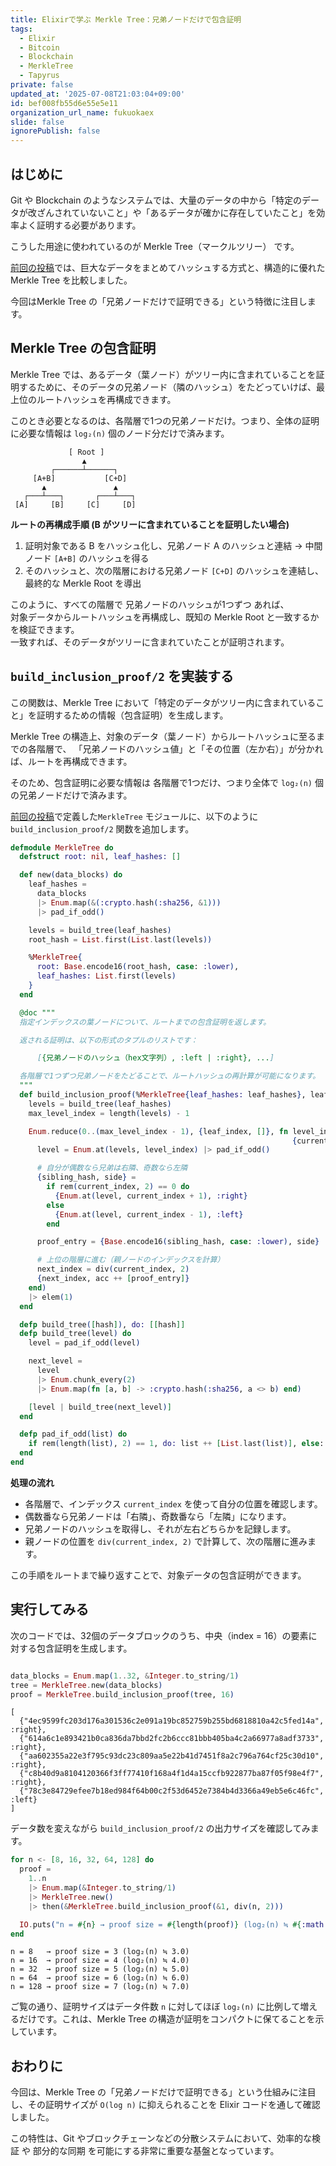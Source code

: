 ```yaml
---
title: Elixirで学ぶ Merkle Tree：兄弟ノードだけで包含証明
tags:
  - Elixir
  - Bitcoin
  - Blockchain
  - MerkleTree
  - Tapyrus
private: false
updated_at: '2025-07-08T21:03:04+09:00'
id: bef008fb55d6e55e5e11
organization_url_name: fukuokaex
slide: false
ignorePublish: false
---
```

## はじめに

Git や Blockchain のようなシステムでは、大量のデータの中から「特定のデータが改ざんされていないこと」や「あるデータが確かに存在していたこと」を効率よく証明する必要があります。

こうした用途に使われているのが Merkle Tree（マークルツリー） です。

[前回の投稿]では、巨大なデータをまとめてハッシュする方式と、構造的に優れた Merkle Tree を比較しました。

今回はMerkle Tree の「兄弟ノードだけで証明できる」という特徴に注目します。

[前回の投稿]: https://qiita.com/mnishiguchi/items/ab1049c01800594f2040

## Merkle Tree の包含証明

Merkle Tree では、あるデータ（葉ノード）がツリー内に含まれていることを証明するために、そのデータの兄弟ノード（隣のハッシュ）をたどっていけば、最上位のルートハッシュを再構成できます。

このとき必要となるのは、各階層で1つの兄弟ノードだけ。つまり、全体の証明に必要な情報は `log₂(n)` 個のノード分だけで済みます。

```
             [ Root ]
                ▲
         ┌──────┴──────┐
     [A+B]           [C+D]
       ▲               ▲
   ┌───┴───┐       ┌───┴───┐
 [A]     [B]     [C]     [D]
```

**ルートの再構成手順 (B がツリーに含まれていることを証明したい場合)**

1. 証明対象である B をハッシュ化し、兄弟ノード A のハッシュと連結 → 中間ノード `[A+B]` のハッシュを得る
1. そのハッシュと、次の階層における兄弟ノード `[C+D]` のハッシュを連結し、最終的な Merkle Root を導出

このように、すべての階層で 兄弟ノードのハッシュが1つずつ あれば、  
対象データからルートハッシュを再構成し、既知の Merkle Root と一致するかを検証できます。  
一致すれば、そのデータがツリーに含まれていたことが証明されます。

## `build_inclusion_proof/2` を実装する

この関数は、Merkle Tree において「特定のデータがツリー内に含まれていること」を証明するための情報（包含証明）を生成します。

Merkle Tree の構造上、対象のデータ（葉ノード）からルートハッシュに至るまでの各階層で、
「兄弟ノードのハッシュ値」と「その位置（左か右）」が分かれば、ルートを再構成できます。

そのため、包含証明に必要な情報は 各階層で1つだけ、つまり全体で `log₂(n)` 個の兄弟ノードだけで済みます。

[前回の投稿]で定義した`MerkleTree` モジュールに、以下のように `build_inclusion_proof/2` 関数を追加します。

```elixir
defmodule MerkleTree do
  defstruct root: nil, leaf_hashes: []

  def new(data_blocks) do
    leaf_hashes =
      data_blocks
      |> Enum.map(&(:crypto.hash(:sha256, &1)))
      |> pad_if_odd()

    levels = build_tree(leaf_hashes)
    root_hash = List.first(List.last(levels))

    %MerkleTree{
      root: Base.encode16(root_hash, case: :lower),
      leaf_hashes: List.first(levels)
    }
  end

  @doc """
  指定インデックスの葉ノードについて、ルートまでの包含証明を返します。

  返される証明は、以下の形式のタプルのリストです：

      [{兄弟ノードのハッシュ（hex文字列）, :left | :right}, ...]

  各階層で1つずつ兄弟ノードをたどることで、ルートハッシュの再計算が可能になります。
  """
  def build_inclusion_proof(%MerkleTree{leaf_hashes: leaf_hashes}, leaf_index) do
    levels = build_tree(leaf_hashes)
    max_level_index = length(levels) - 1

    Enum.reduce(0..(max_level_index - 1), {leaf_index, []}, fn level_index,
                                                               {current_index, acc} ->
      level = Enum.at(levels, level_index) |> pad_if_odd()

      # 自分が偶数なら兄弟は右隣、奇数なら左隣
      {sibling_hash, side} =
        if rem(current_index, 2) == 0 do
          {Enum.at(level, current_index + 1), :right}
        else
          {Enum.at(level, current_index - 1), :left}
        end

      proof_entry = {Base.encode16(sibling_hash, case: :lower), side}

      # 上位の階層に進む（親ノードのインデックスを計算）
      next_index = div(current_index, 2)
      {next_index, acc ++ [proof_entry]}
    end)
    |> elem(1)
  end

  defp build_tree([hash]), do: [[hash]]
  defp build_tree(level) do
    level = pad_if_odd(level)

    next_level =
      level
      |> Enum.chunk_every(2)
      |> Enum.map(fn [a, b] -> :crypto.hash(:sha256, a <> b) end)

    [level | build_tree(next_level)]
  end

  defp pad_if_odd(list) do
    if rem(length(list), 2) == 1, do: list ++ [List.last(list)], else: list
  end
end
```

**処理の流れ**

- 各階層で、インデックス `current_index` を使って自分の位置を確認します。
- 偶数番なら兄弟ノードは「右隣」、奇数番なら「左隣」になります。
- 兄弟ノードのハッシュを取得し、それが左右どちらかを記録します。
- 親ノードの位置を `div(current_index, 2)` で計算して、次の階層に進みます。

この手順をルートまで繰り返すことで、対象データの包含証明ができます。

## 実行してみる

次のコードでは、32個のデータブロックのうち、中央（index = 16）の要素に対する包含証明を生成します。

```elixir

data_blocks = Enum.map(1..32, &Integer.to_string/1)
tree = MerkleTree.new(data_blocks)
proof = MerkleTree.build_inclusion_proof(tree, 16)
```

```elixir:出力例
[
  {"4ec9599fc203d176a301536c2e091a19bc852759b255bd6818810a42c5fed14a", :right},
  {"614a6c1e893421b0ca836da7bbd2fc2b6ccc81bbb405ba4c2a66977a8adf3733", :right},
  {"aa602355a22e3f795c93dc23c809aa5e22b41d7451f8a2c796a764cf25c30d10", :right},
  {"c8b40d9a8104120366f3ff77410f168a4f1d4a15ccfb922877ba87f05f98e4f7", :right},
  {"78c3e84729efee7b18ed984f64b00c2f53d6452e7384b4d3366a49eb5e6c46fc", :left}
]
```

データ数を変えながら `build_inclusion_proof/2` の出力サイズを確認してみます。

```elixir
for n <- [8, 16, 32, 64, 128] do
  proof =
    1..n
    |> Enum.map(&Integer.to_string/1)
    |> MerkleTree.new()
    |> then(&MerkleTree.build_inclusion_proof(&1, div(n, 2)))

  IO.puts("n = #{n} → proof size = #{length(proof)} (log₂(n) ≒ #{:math.log2(n) |> Float.round(1)})")
end
```

```text:結果
n = 8   → proof size = 3 (log₂(n) ≒ 3.0)
n = 16  → proof size = 4 (log₂(n) ≒ 4.0)
n = 32  → proof size = 5 (log₂(n) ≒ 5.0)
n = 64  → proof size = 6 (log₂(n) ≒ 6.0)
n = 128 → proof size = 7 (log₂(n) ≒ 7.0)
```

ご覧の通り、証明サイズはデータ件数 `n` に対してほぼ `log₂(n)` に比例して増えるだけです。これは、Merkle Tree の構造が証明をコンパクトに保てることを示しています。

## おわりに

今回は、Merkle Tree の「兄弟ノードだけで証明できる」という仕組みに注目し、その証明サイズが `O(log n)` に抑えられることを Elixir コードを通して確認しました。

この特性は、Git やブロックチェーンなどの分散システムにおいて、効率的な検証 や 部分的な同期 を可能にする非常に重要な基盤となっています。
